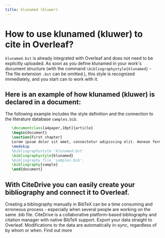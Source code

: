 ```yaml
---
title: klunamed (kluwer)
---
```


# How to use klunamed (kluwer) to cite in Overleaf? 
`klunamed.bst` is already integrated with Overleaf and does not need to be explicitly uploaded. As soon as you define klunamed in your work's document structure (with the command `\bibliographystyle{klunamed}` - The file extension `.bst` can be omitted.), this style is recognized immediately, and you start can to work with it.

## Here is an example of how klunamed (kluwer) is declared in a document:
The following example includes the style definition and the connection to the literature database `samples.bib`.
```tex
   \documentclass[a4paper,10pt]{article}
   \begin{document}
   \section{First chapter}
   Lorem ipsum dolor sit amet, consectetur adipiscing elit. Aenean fermentum justo massa, ut maximus mauris sodales et. Aenean vel elit a erat rhoncus pharetra.
   \medskip
   %bibliographystyle 'klunamed.bst'
   \bibliographystyle{klunamed}
   %bibliography file 'samples.bib'.
   \bibliography{sample}
   \end{document}
```

## With CiteDrive you can easily create your bibliography and connect it to Overleaf. 
Creating a bibliography manually in BibTeX can be a time consuming and erroneous process - especially when several people are working on the same .bib file. CiteDrive is a collaborative platform-based bibliography and citation manager with native BibTeX support. Export your data straight to Overleaf. Modifications to the data are automatically in-sync, regardless of by whom or when. Find out more